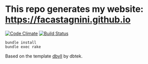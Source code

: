# This repo generates my website: https://facastagnini.github.io

[![Code Climate](https://codeclimate.com/github/facastagnini/facastagnini.github.io/badges/gpa.svg)](https://codeclimate.com/github/facastagnini/facastagnini.github.io)
[![Build Status](https://travis-ci.org/facastagnini/facastagnini.github.io.svg?branch=master)](https://travis-ci.org/facastagnini.github.io)

```
bundle install
bundle exec rake
```

Based on the template [dbyll](https://github.com/dbtek/dbyll/) by dbtek.
